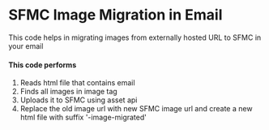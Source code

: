 # SFMC Image Migration in Email

This code helps in migrating images from externally hosted URL to SFMC in your email 

#### This code performs

1. Reads html file that contains email 
2. Finds all images in image tag
3. Uploads it to SFMC using asset api 
4. Replace the old image url with new SFMC image url and create a new html file with suffix '-image-migrated'